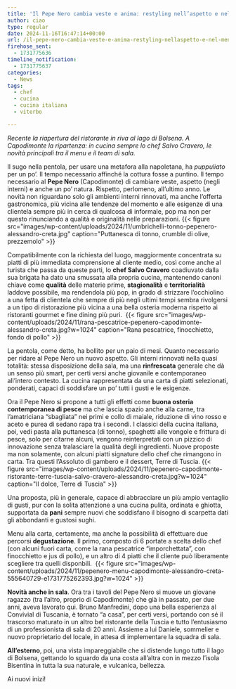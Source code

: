 ```yaml
---
title: 'Il Pepe Nero cambia veste e anima: restyling nell’aspetto e nel menu'
author: ciao
type: regular
date: 2024-11-16T16:47:14+00:00
url: /il-pepe-nero-cambia-veste-e-anima-restyling-nellaspetto-e-nel-menu/
firehose_sent:
  - 1731775636
timeline_notification:
  - 1731775637
categories:
  - News
tags:
  - chef
  - cucina
  - cucina italiana
  - viterbo

---
```

_Recente la riapertura del ristorante in riva al lago di Bolsena. A Capodimonte la ripartenza: in cucina sempre lo chef Salvo Cravero, le novità principali tra il menu e il team di sala._ 

Il sugo nella pentola, per usare una metafora alla napoletana, ha _puppuliato_ per un po’. Il tempo necessario affinché la cottura fosse a puntino. Il tempo necessario al **Pepe Nero** (Capodimonte) di cambiare veste, aspetto (negli interni) e anche un po’ natura. Rispetto, perlomeno, all’ultimo anno. Le novità non riguardano solo gli ambienti interni rinnovati, ma anche l&#8217;offerta gastronomica, più vicina alle tendenze del momento e alle esigenze di una clientela sempre più in cerca di qualcosa di informale, pop ma non per questo rinunciando a qualità e originalità nelle preparazioni.
{{< figure src="images/wp-content/uploads/2024/11/umbrichelli-tonno-pepenero-alessandro-creta.jpg" caption="Puttanesca di tonno, crumble di olive, prezzemolo" >}}
 

Compatibilmente con la richiesta del luogo, maggiormente concentrata su piatti di più immediata comprensione al cliente medio, così come anche al turista che passa da queste parti, lo **chef Salvo Cravero** coadiuvato dalla sua brigata ha dato una smussata alla propria cucina, mantenendo canoni chiave come **qualità** delle materie prime, **stagionalità** e **territorialità** laddove possibile, ma rendendola più pop, in grado di strizzare l’occhiolino a una fetta di clientela che sempre di più negli ultimi tempi sembra rivolgersi a un tipo di ristorazione più vicina a una bella osteria moderna rispetto ai ristoranti gourmet e fine dining più puri. 
{{< figure src="images/wp-content/uploads/2024/11/rana-pescatrice-pepenero-capodimonte-alessandro-creta.jpg?w=1024" caption="Rana pescatrice, finocchietto, fondo di pollo" >}}
 

La pentola, come detto, ha bollito per un paio di mesi. Quanto necessario per ridare al Pepe Nero un nuovo aspetto. Gli interni rinnovati nella quasi totalità: stessa disposizione della sala, ma una **rinfrescata** generale che dà un senso più smart, per certi versi anche giovanile e contemporaneo all’intero contesto. La cucina rappresentata da una carta di piatti selezionati, ponderati, capaci di soddisfare un po’ tutti i gusti e le esigenze.

Ora il Pepe Nero si propone a tutti gli effetti come **buona osteria contemporanea di pesce** ma che lascia spazio anche alla carne, tra l’amatriciana “sbagliata” nei primi e collo di maiale, riduzione di vino rosso e aceto e purea di sedano rapa tra i secondi. I classici della cucina italiana, poi, vedi pasta alla puttanesca (di tonno), spaghetti alle vongole e frittura di pesce, solo per citarne alcuni, vengono reinterpretati con un pizzico di innovazione senza tralasciare la qualità degli ingredienti. Nuove proposte ma non solamente, con alcuni piatti signature dello chef che rimangono in carta. Tra questi l&#8217;Assoluto di gambero e il dessert, Terre di Tuscia.
{{< figure src="images/wp-content/uploads/2024/11/pepenero-capodimonte-ristorante-terre-tuscia-salvo-cravero-alessandro-creta.jpg?w=1024" caption="Il dolce, Terre di Tuscia" >}}
 

Una proposta, più in generale, capace di abbracciare un più ampio ventaglio di gusti, pur con la solita attenzione a una cucina pulita, ordinata e ghiotta, supportata da **pani** sempre nuovi che soddisfano il bisogno di scarpetta dati gli abbondanti e gustosi sughi.

Menu alla carta, certamente, ma anche la possibilità di effettuare due percorsi **degustazione**. Il primo, composto di 6 portate a scelta dello chef (con alcuni fuori carta, come la rana pescatrice “imporchettata”, con finocchietto e jus di pollo), e un altro di 4 piatti che il cliente può liberamente scegliere tra quelli disponbili. 
{{< figure src="images/wp-content/uploads/2024/11/pepenero-menu-capodimonte-alessandro-creta-555640729-e1731775262393.jpg?w=1024" >}}
 

**Novità anche in sala**. Ora tra i tavoli del Pepe Nero si muove un giovane ragazzo (tra l’altro, proprio di Capodimonte) che già in passato, per due anni, aveva lavorato qui. Bruno Manfredini, dopo una bella esperienza al Convivial di Tuscania, è tornato “a casa”, per certi versi, portando con sé il trascorso maturato in un altro bel ristorante della Tuscia e tutto l’entusiasmo di un professionista di sala di 20 anni. Assieme a lui Daniele, sommelier e nuovo proprietario del locale, in attesa di implementare la squadra di sala.

**All’esterno**, poi, una vista impareggiabile che si distende lungo tutto il lago di Bolsena, gettando lo sguardo da una costa all’altra con in mezzo l’isola Bisentina in tutta la sua naturale, e vulcanica, bellezza. 

Ai nuovi inizi!